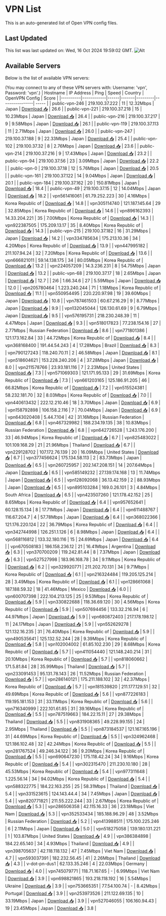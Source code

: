 # VPN List

This is an auto-generated list of Open VPN config files.

## Last Updated

This list was last updated on: Wed, 16 Oct 2024 19:59:02 GMT.
![Alt](https://repobeats.axiom.co/api/embed/186b98318ef1479477931607c1ad7d823f12451f.svg "Repobeats analytics image")

## Available Servers

Below is the list of available VPN servers:

(You may connect to any of these VPN servers with: Username: 'vpn', Password: 'vpn'.)
| Hostname | IP Address | Ping | Speed | Country | OpenVPN Config | Score |
|----------|------------|------|-------|---------|----------------| ----- |
| public-vpn-246 | 219.100.37.222 | 11 | 12.32Mbps | Japan | [Download 📥](./configs/server_0_JP.ovpn) | 26.6 |
| public-vpn-221 | 219.100.37.218 | 15 | 10.23Mbps | Japan | [Download 📥](./configs/server_1_JP.ovpn) | 26.4 |
| public-vpn-216 | 219.100.37.217 | 9 | 9.58Mbps | Japan | [Download 📥](./configs/server_2_JP.ovpn) | 26.1 |
| public-vpn-119 | 219.100.37.113 | 11 | 2.71Mbps | Japan | [Download 📥](./configs/server_3_JP.ovpn) | 26.0 |
| public-vpn-247 | 219.100.37.188 | 9 | 22.33Mbps | Japan | [Download 📥](./configs/server_4_JP.ovpn) | 25.4 |
| public-vpn-102 | 219.100.37.32 | 8 | 2.76Mbps | Japan | [Download 📥](./configs/server_5_JP.ovpn) | 23.6 |
| public-vpn-214 | 219.100.37.216 | 9 | 17.43Mbps | Japan | [Download 📥](./configs/server_6_JP.ovpn) | 23.2 |
| public-vpn-94 | 219.100.37.56 | 23 | 3.09Mbps | Japan | [Download 📥](./configs/server_7_JP.ovpn) | 22.2 |
| public-vpn-0 | 219.100.37.18 | 12 | 5.76Mbps | Japan | [Download 📥](./configs/server_8_JP.ovpn) | 20.5 |
| public-vpn-161 | 219.100.37.122 | 14 | 9.04Mbps | Japan | [Download 📥](./configs/server_9_JP.ovpn) | 20.1 |
| public-vpn-184 | 219.100.37.162 | 20 | 150.81Mbps | Japan | [Download 📥](./configs/server_10_JP.ovpn) | 18.4 |
| public-vpn-49 | 219.100.37.15 | 12 | 14.04Mbps | Japan | [Download 📥](./configs/server_11_JP.ovpn) | 18.2 |
| vpn561416061 | 61.79.252.223 | 30 | 4.16Mbps | Korea Republic of | [Download 📥](./configs/server_12_KR.ovpn) | 14.8 |
| vpn305114740 | 121.187.145.64 | 29 | 32.85Mbps | Korea Republic of | [Download 📥](./configs/server_13_KR.ovpn) | 14.6 |
| vpn896162393 | 14.33.204.221 | 35 | 7.00Mbps | Korea Republic of | [Download 📥](./configs/server_14_KR.ovpn) | 14.3 |
| vpn922387505 | 175.209.13.17 | 35 | 8.40Mbps | Korea Republic of | [Download 📥](./configs/server_15_KR.ovpn) | 14.3 |
| public-vpn-215 | 219.100.37.182 | 16 | 31.29Mbps | Japan | [Download 📥](./configs/server_16_JP.ovpn) | 14.2 |
| vpn334785634 | 175.213.10.36 | 34 | 4.20Mbps | Korea Republic of | [Download 📥](./configs/server_17_KR.ovpn) | 13.9 |
| vpn447995182 | 211.107.94.24 | 32 | 7.20Mbps | Korea Republic of | [Download 📥](./configs/server_18_KR.ovpn) | 13.6 |
| vpn666821011 | 59.14.138.175 | 34 | 80.05Mbps | Korea Republic of | [Download 📥](./configs/server_19_KR.ovpn) | 13.2 |
| vpn224057209 | 14.3.236.231 | 8 | 54.75Mbps | Japan | [Download 📥](./configs/server_20_JP.ovpn) | 13.2 |
| public-vpn-68 | 219.100.37.17 | 18 | 2.65Mbps | Japan | [Download 📥](./configs/server_21_JP.ovpn) | 12.7 |
| 2i6 | 1.66.34.6 | 27 | 5.59Mbps | Japan | [Download 📥](./configs/server_22_JP.ovpn) | 12.0 |
| vpn205780464 | 1.223.240.244 | 71 | 1.18Mbps | Korea Republic of | [Download 📥](./configs/server_23_KR.ovpn) | 11.1 |
| vpn550954495 | 220.220.97.98 | 19 | 39.60Mbps | Japan | [Download 📥](./configs/server_24_JP.ovpn) | 10.8 |
| vpn787461503 | 60.67.216.29 | 9 | 8.77Mbps | Japan | [Download 📥](./configs/server_25_JP.ovpn) | 9.9 |
| vpn132045044 | 126.130.61.69 | 9 | 6.79Mbps | Japan | [Download 📥](./configs/server_26_JP.ovpn) | 9.5 |
| vpn576195731 | 218.230.248.39 | 11 | 4.47Mbps | Japan | [Download 📥](./configs/server_27_JP.ovpn) | 9.3 |
| vpn518017823 | 77.238.154.16 | 27 | 2.77Mbps | Russian Federation | [Download 📥](./configs/server_28_RU.ovpn) | 8.6 |
| vpn771801386 | 121.173.162.84 | 33 | 44.72Mbps | Korea Republic of | [Download 📥](./configs/server_29_KR.ovpn) | 8.4 |
| vpn368168400 | 191.44.54.243 | 4 | 17.28Mbps | Brazil | [Download 📥](./configs/server_30_BR.ovpn) | 8.3 |
| vpn790127243 | 118.240.70.11 | 2 | 46.58Mbps | Japan | [Download 📥](./configs/server_31_JP.ovpn) | 8.1 |
| vpn518604621 | 153.228.240.206 | 4 | 37.28Mbps | Japan | [Download 📥](./configs/server_32_JP.ovpn) | 8.0 |
| vpn211578766 | 23.93.181.116 | 7 | 2.23Mbps | United States | [Download 📥](./configs/server_33_US.ovpn) | 7.3 |
| vpn571069303 | 121.171.95.133 | 29 | 31.69Mbps | Korea Republic of | [Download 📥](./configs/server_34_KR.ovpn) | 7.3 |
| vpn661203165 | 125.186.91.205 | 46 | 66.82Mbps | Korea Republic of | [Download 📥](./configs/server_35_KR.ovpn) | 7.2 |
| vpn515524381 | 58.232.181.70 | 32 | 8.03Mbps | Korea Republic of | [Download 📥](./configs/server_36_KR.ovpn) | 7.0 |
| vpn440613432 | 222.12.210.46 | 18 | 3.70Mbps | Japan | [Download 📥](./configs/server_37_JP.ovpn) | 6.9 |
| vpn158792898 | 106.158.2.116 | 7 | 70.04Mbps | Japan | [Download 📥](./configs/server_38_JP.ovpn) | 6.9 |
| vpn643020408 | 5.44.7.104 | 42 | 31.16Mbps | Russian Federation | [Download 📥](./configs/server_39_RU.ovpn) | 6.8 |
| vpn467329982 | 188.234.19.135 | 38 | 10.83Mbps | Russian Federation | [Download 📥](./configs/server_40_RU.ovpn) | 6.8 |
| vpn642726528 | 1.243.176.200 | 33 | 46.94Mbps | Korea Republic of | [Download 📥](./configs/server_41_KR.ovpn) | 6.7 |
| vpn825483022 | 101.109.168.29 | 21 | 21.96Mbps | Thailand | [Download 📥](./configs/server_42_TH.ovpn) | 6.7 |
| vpn229128702 | 107.172.76.139 | 20 | 16.09Mbps | United States | [Download 📥](./configs/server_43_US.ovpn) | 6.7 |
| vpn377456624 | 175.134.58.113 | 2 | 83.73Mbps | Japan | [Download 📥](./configs/server_44_JP.ovpn) | 6.5 |
| vpn260725957 | 202.147.208.151 | 14 | 207.64Mbps | Japan | [Download 📥](./configs/server_45_JP.ovpn) | 6.5 |
| vpn585149232 | 27.139.174.168 | 13 | 11.74Mbps | Japan | [Download 📥](./configs/server_46_JP.ovpn) | 6.5 |
| vpn128092068 | 36.13.42.159 | 2 | 88.93Mbps | Japan | [Download 📥](./configs/server_47_JP.ovpn) | 6.5 |
| vpn895103284 | 169.0.26.101 | 3 | 4.84Mbps | South Africa | [Download 📥](./configs/server_48_ZA.ovpn) | 6.5 |
| vpn423507260 | 121.178.42.152 | 25 | 8.65Mbps | Korea Republic of | [Download 📥](./configs/server_49_KR.ovpn) | 6.4 |
| vpn957652641 | 60.128.15.134 | 8 | 17.71Mbps | Japan | [Download 📥](./configs/server_50_JP.ovpn) | 6.4 |
| vpn611488767 | 116.67.204.7 | 4 | 57.78Mbps | Japan | [Download 📥](./configs/server_51_JP.ovpn) | 6.4 |
| vpn368022366 | 121.176.220.124 | 22 | 36.79Mbps | Korea Republic of | [Download 📥](./configs/server_52_KR.ovpn) | 6.4 |
| vpn342744998 | 126.251.1.126 | 6 | 8.98Mbps | Japan | [Download 📥](./configs/server_53_JP.ovpn) | 6.4 |
| vpn568116812 | 133.32.180.116 | 15 | 24.69Mbps | Japan | [Download 📥](./configs/server_54_JP.ovpn) | 6.4 |
| vpn670508183 | 186.158.236.12 | 21 | 16.41Mbps | Argentina | [Download 📥](./configs/server_55_AR.ovpn) | 6.3 |
| vpn370700209 | 119.242.81.44 | 8 | 7.37Mbps | Japan | [Download 📥](./configs/server_56_JP.ovpn) | 6.3 |
| vpn527527998 | 183.96.168.78 | 34 | 9.11Mbps | Korea Republic of | [Download 📥](./configs/server_57_KR.ovpn) | 6.2 |
| vpn329920771 | 211.202.70.131 | 34 | 9.71Mbps | Korea Republic of | [Download 📥](./configs/server_58_KR.ovpn) | 6.1 |
| vpn216324484 | 119.205.125.214 | 28 | 3.49Mbps | Korea Republic of | [Download 📥](./configs/server_59_KR.ovpn) | 6.1 |
| vpn128661068 | 187.188.59.32 | 18 | 41.46Mbps | Mexico | [Download 📥](./configs/server_60_MX.ovpn) | 6.0 |
| vpn600707398 | 222.104.213.125 | 25 | 9.53Mbps | Korea Republic of | [Download 📥](./configs/server_61_KR.ovpn) | 5.9 |
| vpn330822688 | 118.36.69.120 | 30 | 4.56Mbps | Korea Republic of | [Download 📥](./configs/server_62_KR.ovpn) | 5.9 |
| vpn507694456 | 133.32.216.94 | 6 | 44.97Mbps | Japan | [Download 📥](./configs/server_63_JP.ovpn) | 5.9 |
| vpn680872403 | 217.178.198.12 | 11 | 24.17Mbps | Japan | [Download 📥](./configs/server_64_JP.ovpn) | 5.9 |
| vpn552629278 | 121.132.16.235 | 31 | 76.40Mbps | Korea Republic of | [Download 📥](./configs/server_65_KR.ovpn) | 5.9 |
| vpn490535641 | 125.132.52.244 | 28 | 9.39Mbps | Korea Republic of | [Download 📥](./configs/server_66_KR.ovpn) | 5.8 |
| vpn102004002 | 61.85.102.230 | 29 | 8.68Mbps | Korea Republic of | [Download 📥](./configs/server_67_KR.ovpn) | 5.7 |
| vpn411054440 | 121.148.240.214 | 31 | 20.10Mbps | Korea Republic of | [Download 📥](./configs/server_68_KR.ovpn) | 5.7 |
| vpn818060662 | 171.5.81.84 | 28 | 35.99Mbps | Thailand | [Download 📥](./configs/server_69_TH.ovpn) | 5.7 |
| vpn233091453 | 95.131.78.143 | 26 | 11.52Mbps | Russian Federation | [Download 📥](./configs/server_70_RU.ovpn) | 5.7 |
| vpn286140121 | 175.211.188.102 | 32 | 42.37Mbps | Korea Republic of | [Download 📥](./configs/server_71_KR.ovpn) | 5.7 |
| vpn181539820 | 211.177.129.51 | 32 | 49.69Mbps | Korea Republic of | [Download 📥](./configs/server_72_KR.ovpn) | 5.6 |
| vpn877226183 | 119.195.181.153 | 31 | 33.11Mbps | Korea Republic of | [Download 📥](./configs/server_73_KR.ovpn) | 5.6 |
| vpn716340999 | 222.101.61.85 | 31 | 39.16Mbps | Korea Republic of | [Download 📥](./configs/server_74_KR.ovpn) | 5.5 |
| vpn787519663 | 184.22.15.11 | 27 | 29.38Mbps | Thailand | [Download 📥](./configs/server_75_TH.ovpn) | 5.5 |
| vpn831908365 | 49.228.99.155 | 24 | 2.95Mbps | Thailand | [Download 📥](./configs/server_76_TH.ovpn) | 5.5 |
| vpn873184537 | 121.167.165.196 | 31 | 44.69Mbps | Korea Republic of | [Download 📥](./configs/server_77_KR.ovpn) | 5.5 |
| vpn324962468 | 121.186.102.48 | 32 | 42.24Mbps | Korea Republic of | [Download 📥](./configs/server_78_KR.ovpn) | 5.5 |
| vpn281767524 | 49.246.34.122 | 36 | 9.20Mbps | Korea Republic of | [Download 📥](./configs/server_79_KR.ovpn) | 5.5 |
| vpn690647230 | 175.118.42.24 | 34 | 9.16Mbps | Korea Republic of | [Download 📥](./configs/server_80_KR.ovpn) | 5.4 |
| vpn302315470 | 211.230.10.180 | 28 | 45.53Mbps | Korea Republic of | [Download 📥](./configs/server_81_KR.ovpn) | 5.4 |
| vpn977311648 | 1.225.56.14 | 34 | 94.02Mbps | Korea Republic of | [Download 📥](./configs/server_82_KR.ovpn) | 5.4 |
| vpn588322775 | 184.22.163.255 | 25 | 58.31Mbps | Thailand | [Download 📥](./configs/server_83_TH.ovpn) | 5.4 |
| vpn331523615 | 124.143.44.4 | 34 | 7.45Mbps | Japan | [Download 📥](./configs/server_84_JP.ovpn) | 5.4 |
| vpn820771821 | 211.55.222.244 | 33 | 2.67Mbps | Korea Republic of | [Download 📥](./configs/server_85_KR.ovpn) | 5.3 |
| vpn286506358 | 42.115.16.33 | 36 | 23.18Mbps | Viet Nam | [Download 📥](./configs/server_86_VN.ovpn) | 5.3 |
| vpn352533434 | 185.188.96.29 | 48 | 3.52Mbps | Russian Federation | [Download 📥](./configs/server_87_RU.ovpn) | 5.2 |
| vpn413988511 | 175.100.225.246 | 6 | 2.11Mbps | Japan | [Download 📥](./configs/server_88_JP.ovpn) | 5.0 |
| vpn518275058 | 139.180.131.221 | 1 | 103.87Mbps | United States | [Download 📥](./configs/server_89_US.ovpn) | 4.9 |
| vpn386384898 | 184.22.65.140 | 34 | 4.93Mbps | Thailand | [Download 📥](./configs/server_90_TH.ovpn) | 4.9 |
| vpn398705637 | 42.118.118.132 | 47 | 7.45Mbps | Viet Nam | [Download 📥](./configs/server_91_VN.ovpn) | 4.7 |
| vpn593037391 | 182.232.56.45 | 41 | 2.26Mbps | Thailand | [Download 📥](./configs/server_92_TH.ovpn) | 4.3 |
| v-dot-pn-dus1 | 62.133.35.246 | 4 | 22.03Mbps | Germany | [Download 📥](./configs/server_93_DE.ovpn) | 4.0 |
| vpn745079771 | 118.71.167.65 | - | 6.99Mbps | Viet Nam | [Download 📥](./configs/server_94_VN.ovpn) | 3.9 |
| vpn698821865 | 193.218.118.192 | 16 | 5.54Mbps | Ukraine | [Download 📥](./configs/server_95_UA.ovpn) | 3.9 |
| vpn753665351 | 77.54.100.74 | - | 8.42Mbps | Portugal | [Download 📥](./configs/server_96_PT.ovpn) | 3.9 |
| vpn253973526 | 211.122.69.135 | 10 | 33.19Mbps | Japan | [Download 📥](./configs/server_97_JP.ovpn) | 3.9 |
| vpn527046055 | 106.160.94.43 | 19 | 23.45Mbps | Japan | [Download 📥](./configs/server_98_JP.ovpn) | 3.8 |
